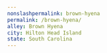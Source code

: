 ```yaml
---
﻿nonslashpermalink: brown-hyena
permalink: /brown-hyena/
alley: Brown Hyena
city: Hilton Head Island
state: South Carolina
---
```

